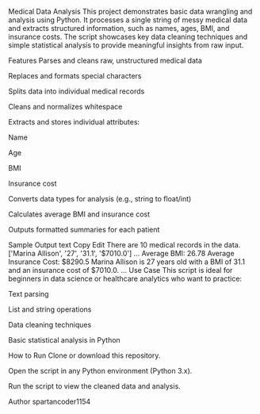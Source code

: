 Medical Data Analysis
This project demonstrates basic data wrangling and analysis using Python. It processes a single string of messy medical data and extracts structured information, such as names, ages, BMI, and insurance costs. The script showcases key data cleaning techniques and simple statistical analysis to provide meaningful insights from raw input.

Features
Parses and cleans raw, unstructured medical data

Replaces and formats special characters

Splits data into individual medical records

Cleans and normalizes whitespace

Extracts and stores individual attributes:

Name

Age

BMI

Insurance cost

Converts data types for analysis (e.g., string to float/int)

Calculates average BMI and insurance cost

Outputs formatted summaries for each patient

Sample Output
text
Copy
Edit
There are 10 medical records in the data.
['Marina Allison', '27', '31.1', '$7010.0']
...
Average BMI: 26.78
Average Insurance Cost: $8290.5
Marina Allison is 27 years old with a BMI of 31.1 and an insurance cost of $7010.0.
...
Use Case
This script is ideal for beginners in data science or healthcare analytics who want to practice:

Text parsing

List and string operations

Data cleaning techniques

Basic statistical analysis in Python

How to Run
Clone or download this repository.

Open the script in any Python environment (Python 3.x).

Run the script to view the cleaned data and analysis.

Author
spartancoder1154
